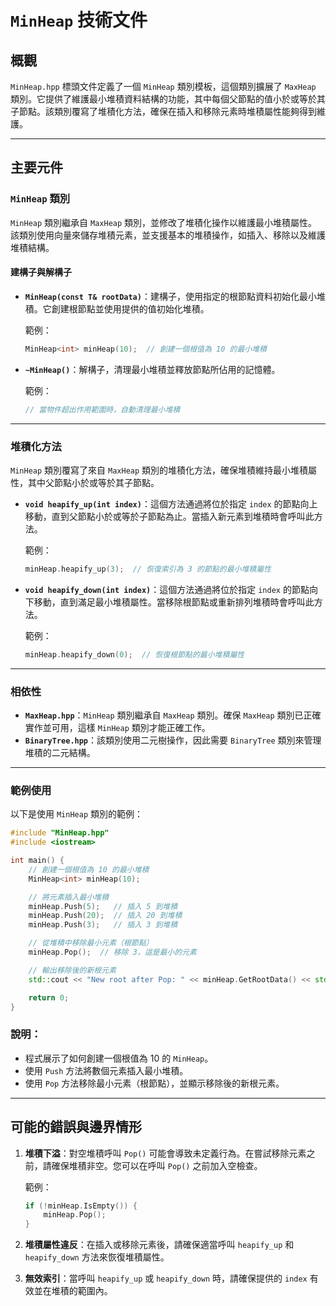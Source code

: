 # `MinHeap` 技術文件

## 概觀

`MinHeap.hpp` 標頭文件定義了一個 `MinHeap` 類別模板，這個類別擴展了 `MaxHeap` 類別。它提供了維護最小堆積資料結構的功能，其中每個父節點的值小於或等於其子節點。該類別覆寫了堆積化方法，確保在插入和移除元素時堆積屬性能夠得到維護。

---

## 主要元件

### `MinHeap` 類別

`MinHeap` 類別繼承自 `MaxHeap` 類別，並修改了堆積化操作以維護最小堆積屬性。該類別使用向量來儲存堆積元素，並支援基本的堆積操作，如插入、移除以及維護堆積結構。

#### 建構子與解構子

- **`MinHeap(const T& rootData)`**：建構子，使用指定的根節點資料初始化最小堆積。它創建根節點並使用提供的值初始化堆積。

  範例：
  ```cpp
  MinHeap<int> minHeap(10);  // 創建一個根值為 10 的最小堆積
  ```

- **`~MinHeap()`**：解構子，清理最小堆積並釋放節點所佔用的記憶體。

  範例：
  ```cpp
  // 當物件超出作用範圍時，自動清理最小堆積
  ```

---

### 堆積化方法

`MinHeap` 類別覆寫了來自 `MaxHeap` 類別的堆積化方法，確保堆積維持最小堆積屬性，其中父節點小於或等於其子節點。

- **`void heapify_up(int index)`**：這個方法通過將位於指定 `index` 的節點向上移動，直到父節點小於或等於子節點為止。當插入新元素到堆積時會呼叫此方法。

  範例：
  ```cpp
  minHeap.heapify_up(3);  // 恢復索引為 3 的節點的最小堆積屬性
  ```

- **`void heapify_down(int index)`**：這個方法通過將位於指定 `index` 的節點向下移動，直到滿足最小堆積屬性。當移除根節點或重新排列堆積時會呼叫此方法。

  範例：
  ```cpp
  minHeap.heapify_down(0);  // 恢復根節點的最小堆積屬性
  ```

---

### 相依性

- **`MaxHeap.hpp`**：`MinHeap` 類別繼承自 `MaxHeap` 類別。確保 `MaxHeap` 類別已正確實作並可用，這樣 `MinHeap` 類別才能正確工作。
- **`BinaryTree.hpp`**：該類別使用二元樹操作，因此需要 `BinaryTree` 類別來管理堆積的二元結構。

---

### 範例使用

以下是使用 `MinHeap` 類別的範例：

```cpp
#include "MinHeap.hpp"
#include <iostream>

int main() {
    // 創建一個根值為 10 的最小堆積
    MinHeap<int> minHeap(10);

    // 將元素插入最小堆積
    minHeap.Push(5);   // 插入 5 到堆積
    minHeap.Push(20);  // 插入 20 到堆積
    minHeap.Push(3);   // 插入 3 到堆積

    // 從堆積中移除最小元素（根節點）
    minHeap.Pop();  // 移除 3，這是最小的元素

    // 輸出移除後的新根元素
    std::cout << "New root after Pop: " << minHeap.GetRootData() << std::endl;

    return 0;
}
```

### 說明：
- 程式展示了如何創建一個根值為 10 的 `MinHeap`。
- 使用 `Push` 方法將數個元素插入最小堆積。
- 使用 `Pop` 方法移除最小元素（根節點），並顯示移除後的新根元素。

---

## 可能的錯誤與邊界情形

1. **堆積下溢**：對空堆積呼叫 `Pop()` 可能會導致未定義行為。在嘗試移除元素之前，請確保堆積非空。您可以在呼叫 `Pop()` 之前加入空檢查。

   範例：
   ```cpp
   if (!minHeap.IsEmpty()) {
       minHeap.Pop();
   }
   ```

2. **堆積屬性違反**：在插入或移除元素後，請確保適當呼叫 `heapify_up` 和 `heapify_down` 方法來恢復堆積屬性。

3. **無效索引**：當呼叫 `heapify_up` 或 `heapify_down` 時，請確保提供的 `index` 有效並在堆積的範圍內。
